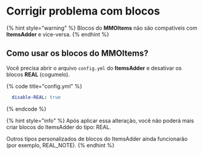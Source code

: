 # Corrigir problema com blocos

{% hint style="warning" %}
Blocos do **MMOItems** não são compatíveis com **ItemsAdder** e vice-versa.
{% endhint %}

## Como usar os blocos do MMOItems?

Você precisa abrir o arquivo `config.yml` do **ItemsAdder** e desativar os blocos **REAL** (cogumelo).

{% code title="config.yml" %}
```yaml
  disable-REAL: true
```
{% endcode %}

{% hint style="info" %}
Após aplicar essa alteração, você não poderá mais criar blocos do ItemsAdder do tipo: REAL.

Outros tipos personalizados de blocos do ItemsAdder ainda funcionarão (por exemplo, REAL_NOTE).
{% endhint %}
